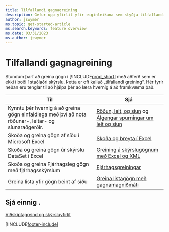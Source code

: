 ```yaml
---
title: Tilfallandi gagnagreining
description: Gefur upp yfirlit yfir eiginleikana sem styðja tilfallandi gagnagreiningarverk í vöru Business Central.
author: jswymer
ms.topic: get-started-article
ms.search.keywords: feature overview
ms.date: 03/31/2023
ms.author: jswymer
---
```

# <a name="ad-hoc-data-analysis"></a>Tilfallandi gagnagreining

Stundum þarf að greina gögn í [!INCLUDE[prod_short](includes/prod_short.md)] með aðferð sem er ekki í boði í staðlaðri skýrslu. Þetta er oft kallað „tilfallandi greining“. Hér fyrir neðan eru tenglar til að hjálpa þér að læra hvernig á að framkvæma það.

| Til | Sjá |
| --- | --- |
| Kynntu þér hvernig á að greina gögn einfaldlega með því að nota röðunar-, leitar- og síunaraðgerðir. | [Röðun, leit, og síun](ui-enter-criteria-filters.md) og [Algengar spurningar um leit og síun](ui-search-filter-faq.yml) |
| Skoða og greina gögn af síðu í Microsoft Excel | [Skoða og breyta í Excel](across-work-with-excel.md) |
| Skoða og greina gögn úr skýrslu DataSet í Excel | [Greining á skýrslugögnum með Excel og XML](report-analyze-excel.md) |
| Skoða og greina Fjárhagsleg gögn með fjárhagsskýrslum | [Fjárhagsgreiningar](bi.md) |
| Greina lista yfir gögn beint af síðu |[Greina listagögn með gagnamagniðmáti](analysis-mode.md)|

## <a name="see-also"></a>Sjá einnig .

[Viðskiptagreind og skýrsluyfirlit](ui-work-report.md)

[!INCLUDE[footer-include](includes/footer-banner.md)]
